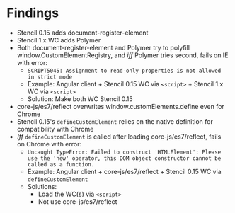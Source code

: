 # Findings

* Stencil 0.15 adds document-register-element
* Stencil 1.x WC adds Polymer
* Both document-register-element and Polymer try to polyfill window.CustomElementRegistry, and *iff* Polymer tries second, fails on IE with error:
  * `SCRIPT5045: Assignment to read-only properties is not allowed in strict mode`
  * Example: Angular client + Stencil 0.15 WC via `<script>` + Stencil 1.x WC via `<script>`
  * Solution: Make both WC Stencil 0.15
* core-js/es7/reflect overwrites window.customElements.define even for Chrome
* Stencil 0.15's `defineCustomElement` relies on the native definition for compatibility with Chrome
* *Iff* `defineCustomElement` is called after loading core-js/es7/reflect, fails on Chrome with error:
  * `Uncaught TypeError: Failed to construct 'HTMLElement': Please use the 'new' operator, this DOM object constructor cannot be called as a function.`
  * Example: Angular client + core-js/es7/reflect + Stencil 0.15 WC via `defineCustomElement`
  * Solutions:
    * Load the WC(s) via `<script>`
    * Not use core-js/es7/reflect
